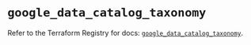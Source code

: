 # `google_data_catalog_taxonomy`

Refer to the Terraform Registry for docs: [`google_data_catalog_taxonomy`](https://registry.terraform.io/providers/hashicorp/google/5.38.0/docs/resources/data_catalog_taxonomy).
